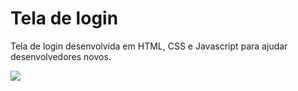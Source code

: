 <h1>Tela de login</h1>
<p>Tela de login desenvolvida em HTML, CSS e Javascript para ajudar desenvolvedores novos.</p>
<img src="https://user-images.githubusercontent.com/89478867/130672812-9662b3ab-d6fb-49e6-a874-f72368800467.gif" />



